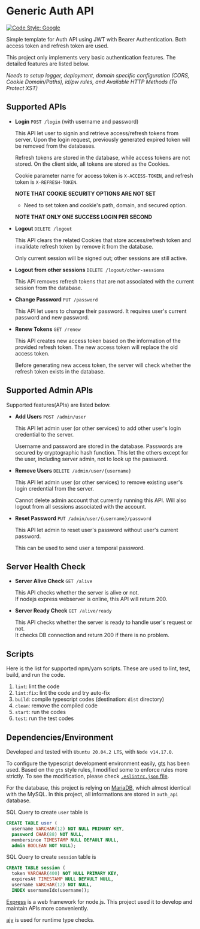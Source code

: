 # Generic Auth API

[![Code Style: Google](https://img.shields.io/badge/code%20style-google-blueviolet.svg)](https://github.com/google/gts)

Simple template for Auth API using JWT with Bearer Authentication.
Both access token and refresh token are used.

This project only implements very basic authentication features.
The detailed features are listed below.

*Needs to setup logger, deployment, domain specific configuration (CORS, Cookie Domain/Paths), id/pw rules, and Available HTTP Methods (To Protect XST)*


## Supported APIs

- **Login** `POST /login` (with username and password)  

  This API let user to signin and retrieve access/refresh tokens from server.
  Upon the login request, previously generated expired token will be removed from the databases.

  Refresh tokens are stored in the database, while access tokens are not stored.
  On the client side, all tokens are stored as the Cookies.

  Cookie parameter name for access token is `X-ACCESS-TOKEN`, 
  and refresh token is `X-REFRESH-TOKEN`.

  **NOTE THAT COOKIE SECURITY OPTIONS ARE NOT SET**  
  - Need to set token and cookie's path, domain, and secured option.  

  **NOTE THAT ONLY ONE SUCCESS LOGIN PER SECOND**

- **Logout** `DELETE /logout`  

  This API clears the related Cookies that store access/refresh token 
  and invalidate refresh token by remove it from the database.

  Only current session will be signed out; other sessions are still active.

- **Logout from other sessions** `DELETE /logout/other-sessions`

  This API removes refresh tokens that are not associated with the current session from the database.

- **Change Password** `PUT /password`
  
  This API let users to change their password.
  It requires user's current password and new password.

- **Renew Tokens** `GET /renew`
  
  This API creates new access token based on the information of the provided refresh token.
  The new access token will replace the old access token.

  Before generating new access token, the server will check whether the refresh token exists in the database.


## Supported Admin APIs

Supported features(APIs) are listed below.

- **Add Users** `POST /admin/user`  
  
  This API let admin user (or other services) to add other user's login credential to the server.

  Username and password are stored in the database.
  Passwords are secured by cryptographic hash function.
  This let the others except for the user, including server admin, not to look up the password.

- **Remove Users** `DELETE /admin/user/{username}`  

  This API let admin user (or other services) to remove existing user's login credential from the server.  

  Cannot delete admin account that currently running this API.
  Will also logout from all sessions associated with the account.

- **Reset Password** `PUT /admin/user/{username}/password`
  
  This API let admin to reset user's password without user's current password.

  This can be used to send user a temporal password.


## Server Health Check

- **Server Alive Check** `GET /alive`
  
  This API checks whether the server is alive or not.  
  If nodejs express webserver is online, this API will return 200.
  
- **Server Ready Check** `GET /alive/ready`
  
  This API checks whether the server is ready to handle user's request or not.  
  It checks DB connection and return 200 if there is no problem.


## Scripts

Here is the list for supported npm/yarn scripts.
These are used to lint, test, build, and run the code.

1. `lint`: lint the code
2. `lint:fix`: lint the code and try auto-fix
3. `build`: compile typescript codes (destination: `dist` directory)
4. `clean`: remove the compiled code
5. `start`: run the codes
6. `test`: run the test codes


## Dependencies/Environment

Developed and tested with `Ubuntu 20.04.2 LTS`, with `Node v14.17.0`.

To configure the typescript development environment easily, [gts](https://github.com/google/gts) has been used.
Based on the `gts` style rules, I modified some to enforce rules more strictly.
To see the modification, please check [`.eslintrc.json` file](https://github.com/hyecheol123/generic-auth-api/blob/main/.eslintrc.json).

For the database, this project is relying on [MariaDB](https://mariadb.org/), which almost identical with the MySQL.
In this project, all informations are stored in `auth_api` database.  

SQL Query to create `user` table is 
``` SQL
CREATE TABLE user (
  username VARCHAR(12) NOT NULL PRIMARY KEY,
  password CHAR(88) NOT NULL,
  membersince TIMESTAMP NULL DEFAULT NULL,
  admin BOOLEAN NOT NULL);
```

SQL Query to create `session` table is
``` SQL
CREATE TABLE session (
  token VARCHAR(400) NOT NULL PRIMARY KEY,
  expiresAt TIMESTAMP NULL DEFAULT NULL,
  username VARCHAR(12) NOT NULL,
  INDEX usernameIdx(username));
```

[Express](https://expressjs.com/) is a web framework for node.js.
This project used it to develop and maintain APIs more conveniently.

[ajv](https://ajv.js.org/) is used for runtime type checks.
